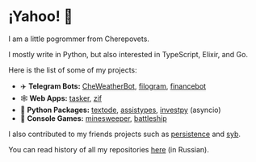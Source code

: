 # ¡Yahoo! :partying_face:

I am a little pogrommer from Cherepovets.

I mostly write in Python, but also interested in TypeScript, Elixir, and Go.

Here is the list of some of my projects:
- ✈️ **Telegram Bots:** [CheWeatherBot](https://github.com/Masynchin/CheWeatherBot), [filogram](https://github.com/Masynchin/filogram), [financebot](https://github.com/Masynchin/financebot)
- 🕸️ **Web Apps:** [tasker](https://github.com/Masynchin/tasker), [zif](https://github.com/Masynchin/zif)
- 🐍 **Python Packages:** [textode](https://github.com/Masynchin/textode), [assistypes](https://github.com/Masynchin/assistypes), [investpy](https://github.com/Masynchin/investpy) (asyncio)
- 💾 **Console Games:** [minesweeper](https://github.com/Masynchin/minesweeper), [battleship](https://github.com/Masynchin/battleship)

I also contributed to my friends projects such as [persistence](https://github.com/bullbesh/persistence) and [syb](https://github.com/fuetser/flask_project).

You can read history of all my repositories [here](https://github.com/Masynchin/history) (in Russian).
